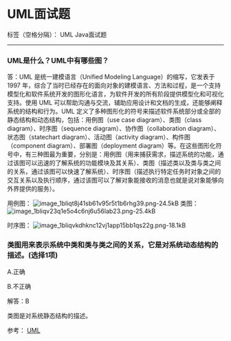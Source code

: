 ﻿# UML面试题

标签（空格分隔）： UML Java面试题

---

### UML是什么？UML中有哪些图？
答：UML 是统一建模语言（Unified Modeling Language）的缩写，它发表于 1997 年，综合了当时已经存在的面向对象的建模语言、方法和过程，是一个支持模型化和软件系统开发的图形化语言，为软件开发的所有阶段提供模型化和可视化支持。使用 UML 可以帮助沟通与交流，辅助应用设计和文档的生成，还能够阐释系统的结构和行为。UML 定义了多种图形化的符号来描述软件系统部分或全部的静态结构和动态结构，包括：用例图（use case diagram）、类图（class diagram）、时序图（sequence diagram）、协作图（collaboration diagram）、状态图（statechart diagram）、活动图（activity diagram）、构件图（component diagram）、部署图（deployment diagram）等。在这些图形化符号中，有三种图最为重要，分别是：用例图（用来捕获需求，描述系统的功能，通过该图可以迅速的了解系统的功能模块及其关系）、类图（描述类以及类与类之间的关系，通过该图可以快速了解系统）、时序图（描述执行特定任务时对象之间的交互关系以及执行顺序，通过该图可以了解对象能接收的消息也就是说对象能够向外界提供的服务）。

用例图：
![image_1bliqt8j41sb61v95r5t1b6rhg39.png-24.5kB][1]
类图：
![image_1bliqv23q1e5o4c6nj6u56lab23.png-25.4kB][2]

时序图：
![image_1bliqvkdhknc12vj1app15bb1qs22g.png-18.1kB][3]

### 类图用来表示系统中类和类与类之间的关系，它是对系统动态结构的描述。(选择1项)
A.正确

B.不正确

解答：B

类图是对系统静态结构的描述。

参考：
[UML][4]


  [1]: http://static.zybuluo.com/homiss/fw68fp6j2khanchm5apv4auw/image_1bliqt8j41sb61v95r5t1b6rhg39.png
  [2]: http://static.zybuluo.com/homiss/dm2kl7txs6i9nlawyadrbm2g/image_1bliqv23q1e5o4c6nj6u56lab23.png
  [3]: http://static.zybuluo.com/homiss/p67prymtldewgfvab60gmgcq/image_1bliqvkdhknc12vj1app15bb1qs22g.png
  [4]: http://wiki.jikexueyuan.com/project/java-interview-bible/uml.html